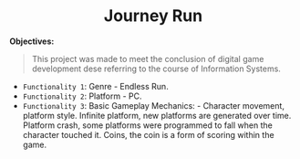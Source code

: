 <h1 align="center"> Journey Run </h1>

**Objectives:**
>This project was made to meet the conclusion of digital game development dese referring to the course of Information Systems.


- `Functionality 1`: Genre - Endless Run.
- `Functionality 2`: Platform - PC.
- `Functionality 3`: Basic Gameplay Mechanics: - Character movement, platform style. Infinite platform, new platforms are generated over time. Platform crash, some platforms were programmed to fall when the character touched it. Coins, the coin is a form of scoring within the game.
